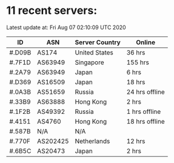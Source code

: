 # 11 recent servers:

Latest update at: Fri Aug 07 02:10:09 UTC 2020

| ID | ASN | Server Country | Online |
| -- | --- | -------------- | ------ |
| #.D09B | AS174 | United States | 36 hrs |
| #.7F1D | AS63949 | Singapore | 155 hrs |
| #.2A79 | AS63949 | Japan | 6 hrs |
| #.D369 | AS16509 | Japan | 18 hrs |
| #.0A3B | AS51659 | Russia | 24 hrs offline |
| #.33B9 | AS63888 | Hong Kong | 2 hrs |
| #.1F2B | AS49392 | Russia | 1 hrs offline |
| #.4151 | AS4760 | Hong Kong | 18 hrs offline |
| #.587B | N/A | N/A | |
| #.770F | AS202425 | Netherlands | 12 hrs |
| #.6B5C | AS20473 | Japan | 2 hrs |

